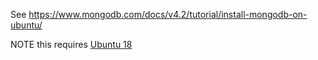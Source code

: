 See https://www.mongodb.com/docs/v4.2/tutorial/install-mongodb-on-ubuntu/

NOTE this requires [Ubuntu 18](https://releases.ubuntu.com/18.04/)
